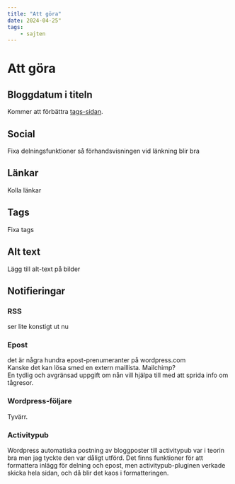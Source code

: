 ```yaml
---
title: "Att göra"
date: 2024-04-25"
tags:
    - sajten
---
```

# Att göra


## Bloggdatum i titeln 
Kommer att förbättra [tags-sidan](https://test.trainfo.eu/tags/). 

## Social
Fixa delningsfunktioner så förhandsvisningen vid länkning blir bra

## Länkar
Kolla länkar

## Tags
Fixa tags  

## Alt text
Lägg till alt-text på bilder


## Notifieringar
### RSS
ser lite konstigt ut nu

### Epost
det är några hundra epost-prenumeranter på wordpress.com  
Kanske det kan lösa smed en extern maillista. Mailchimp?  
En tydlig och avgränsad uppgift om nån vill hjälpa till med att sprida info om tågresor.  

### Wordpress-följare
Tyvärr.

### Activitypub
Wordpress automatiska postning av bloggposter till activitypub var i teorin bra men jag tyckte den var dåligt utförd. Det finns funktioner för att formattera inlägg för delning och epost, men activitypub-pluginen verkade skicka hela sidan, och då blir det kaos i formatteringen.




